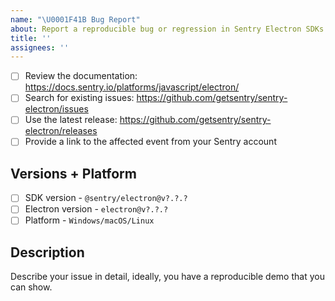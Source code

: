 ```yaml
---
name: "\U0001F41B Bug Report"
about: Report a reproducible bug or regression in Sentry Electron SDKs.
title: ''
assignees: ''
---
```


<!-- Requirements: please go through this checklist before opening a new issue -->

- [ ] Review the documentation: https://docs.sentry.io/platforms/javascript/electron/
- [ ] Search for existing issues: https://github.com/getsentry/sentry-electron/issues
- [ ] Use the latest release: https://github.com/getsentry/sentry-electron/releases
- [ ] Provide a link to the affected event from your Sentry account

## Versions + Platform

- [ ] SDK version - `@sentry/electron@v?.?.?`
- [ ] Electron version - `electron@v?.?.?`
- [ ] Platform - `Windows/macOS/Linux`

## Description

Describe your issue in detail, ideally, you have a reproducible demo that you can show.
